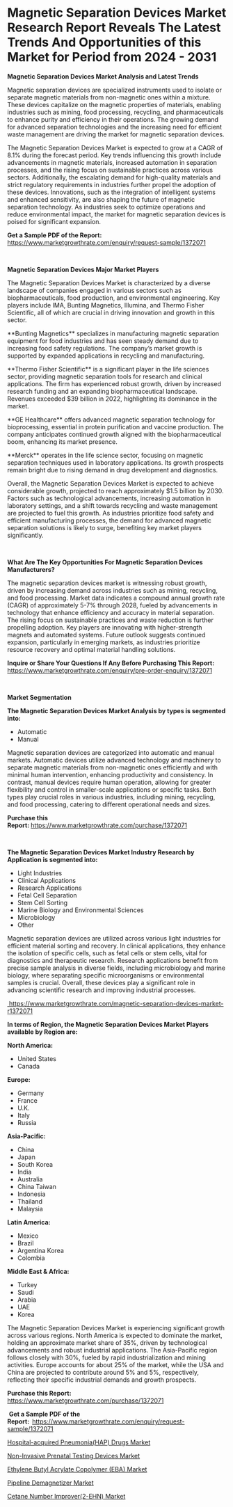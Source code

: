<p><h1>Magnetic Separation Devices Market Research Report Reveals The Latest Trends And Opportunities of this Market for Period from 2024 - 2031</h1></p><p><strong>Magnetic Separation Devices Market Analysis and Latest Trends</strong></p>
<p><p>Magnetic separation devices are specialized instruments used to isolate or separate magnetic materials from non-magnetic ones within a mixture. These devices capitalize on the magnetic properties of materials, enabling industries such as mining, food processing, recycling, and pharmaceuticals to enhance purity and efficiency in their operations. The growing demand for advanced separation technologies and the increasing need for efficient waste management are driving the market for magnetic separation devices.</p><p>The Magnetic Separation Devices Market is expected to grow at a CAGR of 8.1% during the forecast period. Key trends influencing this growth include advancements in magnetic materials, increased automation in separation processes, and the rising focus on sustainable practices across various sectors. Additionally, the escalating demand for high-quality materials and strict regulatory requirements in industries further propel the adoption of these devices. Innovations, such as the integration of intelligent systems and enhanced sensitivity, are also shaping the future of magnetic separation technology. As industries seek to optimize operations and reduce environmental impact, the market for magnetic separation devices is poised for significant expansion.</p></p>
<p><strong>Get a Sample PDF of the Report:&nbsp;</strong> <a href="https://www.marketgrowthrate.com/enquiry/request-sample/1372071">https://www.marketgrowthrate.com/enquiry/request-sample/1372071</a></p>
<p>&nbsp;</p>
<p><strong>Magnetic Separation Devices Major Market Players</strong></p>
<p><p>The Magnetic Separation Devices Market is characterized by a diverse landscape of companies engaged in various sectors such as biopharmaceuticals, food production, and environmental engineering. Key players include IMA, Bunting Magnetics, Illumina, and Thermo Fisher Scientific, all of which are crucial in driving innovation and growth in this sector.</p><p>**Bunting Magnetics** specializes in manufacturing magnetic separation equipment for food industries and has seen steady demand due to increasing food safety regulations. The company’s market growth is supported by expanded applications in recycling and manufacturing.</p><p>**Thermo Fisher Scientific** is a significant player in the life sciences sector, providing magnetic separation tools for research and clinical applications. The firm has experienced robust growth, driven by increased research funding and an expanding biopharmaceutical landscape. Revenues exceeded $39 billion in 2022, highlighting its dominance in the market.</p><p>**GE Healthcare** offers advanced magnetic separation technology for bioprocessing, essential in protein purification and vaccine production. The company anticipates continued growth aligned with the biopharmaceutical boom, enhancing its market presence.</p><p>**Merck** operates in the life science sector, focusing on magnetic separation techniques used in laboratory applications. Its growth prospects remain bright due to rising demand in drug development and diagnostics.</p><p>Overall, the Magnetic Separation Devices Market is expected to achieve considerable growth, projected to reach approximately $1.5 billion by 2030. Factors such as technological advancements, increasing automation in laboratory settings, and a shift towards recycling and waste management are projected to fuel this growth. As industries prioritize food safety and efficient manufacturing processes, the demand for advanced magnetic separation solutions is likely to surge, benefiting key market players significantly.</p></p>
<p>&nbsp;</p>
<p><strong>What Are The Key Opportunities For Magnetic Separation Devices Manufacturers?</strong></p>
<p><p>The magnetic separation devices market is witnessing robust growth, driven by increasing demand across industries such as mining, recycling, and food processing. Market data indicates a compound annual growth rate (CAGR) of approximately 5-7% through 2028, fueled by advancements in technology that enhance efficiency and accuracy in material separation. The rising focus on sustainable practices and waste reduction is further propelling adoption. Key players are innovating with higher-strength magnets and automated systems. Future outlook suggests continued expansion, particularly in emerging markets, as industries prioritize resource recovery and optimal material handling solutions.</p></p>
<p><strong>Inquire or Share Your Questions If Any Before Purchasing This Report:</strong> <a href="https://www.marketgrowthrate.com/enquiry/pre-order-enquiry/1372071">https://www.marketgrowthrate.com/enquiry/pre-order-enquiry/1372071</a></p>
<p>&nbsp;</p>
<p><strong>Market Segmentation</strong></p>
<p><strong>The Magnetic Separation Devices Market Analysis by types is segmented into:</strong></p>
<p><ul><li>Automatic</li><li>Manual</li></ul></p>
<p><p>Magnetic separation devices are categorized into automatic and manual markets. Automatic devices utilize advanced technology and machinery to separate magnetic materials from non-magnetic ones efficiently and with minimal human intervention, enhancing productivity and consistency. In contrast, manual devices require human operation, allowing for greater flexibility and control in smaller-scale applications or specific tasks. Both types play crucial roles in various industries, including mining, recycling, and food processing, catering to different operational needs and sizes.</p></p>
<p><strong>Purchase this Report:&nbsp;</strong><a href="https://www.marketgrowthrate.com/purchase/1372071">https://www.marketgrowthrate.com/purchase/1372071</a></p>
<p>&nbsp;</p>
<p><strong>The Magnetic Separation Devices Market Industry Research by Application is segmented into:</strong></p>
<p><ul><li>Light Industries</li><li>Clinical Applications</li><li>Research Applications</li><li>Fetal Cell Separation</li><li>Stem Cell Sorting</li><li>Marine Biology and Environmental Sciences</li><li>Microbiology</li><li>Other</li></ul></p>
<p><p>Magnetic separation devices are utilized across various light industries for efficient material sorting and recovery. In clinical applications, they enhance the isolation of specific cells, such as fetal cells or stem cells, vital for diagnostics and therapeutic research. Research applications benefit from precise sample analysis in diverse fields, including microbiology and marine biology, where separating specific microorganisms or environmental samples is crucial. Overall, these devices play a significant role in advancing scientific research and improving industrial processes.</p></p>
<p><a href="https://www.marketgrowthrate.com/magnetic-separation-devices-market-r1372071">&nbsp;https://www.marketgrowthrate.com/magnetic-separation-devices-market-r1372071</a></p>
<p><strong>In terms of Region, the Magnetic Separation Devices Market Players available by Region are:</strong></p>
<p>
    <p> <strong> North America: </strong>
        <ul>
            <li>United States</li>
            <li>Canada</li>
        </ul>
        </p> 
    <p> <strong> Europe: </strong>
        <ul>
            <li>Germany</li>
            <li>France</li>
            <li>U.K.</li>
            <li>Italy</li>
            <li>Russia</li>
        </ul>
        </p> 
    <p> <strong> Asia-Pacific: </strong>
        <ul>
            <li>China</li>
            <li>Japan</li>
            <li>South Korea</li>
            <li>India</li>
            <li>Australia</li>
            <li>China Taiwan</li>
            <li>Indonesia</li>
            <li>Thailand</li>
            <li>Malaysia</li>
        </ul>
        </p> 
    <p> <strong> Latin America: </strong>
        <ul>
            <li>Mexico</li>
            <li>Brazil</li>
            <li>Argentina Korea</li>
            <li>Colombia</li>
        </ul>
        </p> 
    <p> <strong> Middle East & Africa: </strong>
        <ul>
            <li>Turkey</li>
            <li>Saudi</li>
            <li>Arabia</li>
            <li>UAE</li>
            <li>Korea</li>
        </ul>
    </p>
    </p>
<p><p>The Magnetic Separation Devices Market is experiencing significant growth across various regions. North America is expected to dominate the market, holding an approximate market share of 35%, driven by technological advancements and robust industrial applications. The Asia-Pacific region follows closely with 30%, fueled by rapid industrialization and mining activities. Europe accounts for about 25% of the market, while the USA and China are projected to contribute around 5% and 5%, respectively, reflecting their specific industrial demands and growth prospects.</p></p>
<p><strong>Purchase this Report: </strong><a href="https://www.marketgrowthrate.com/purchase/1372071">https://www.marketgrowthrate.com/purchase/1372071</a></p>
<p>&nbsp;<strong>Get a Sample PDF of the Report:&nbsp;&nbsp;</strong><a href="https://www.marketgrowthrate.com/enquiry/request-sample/1372071">https://www.marketgrowthrate.com/enquiry/request-sample/1372071</a></p>
<p><strong></strong></p>
<p><p><a href="https://medium.com/@vfkuztzk77/global-hospital-acquired-pneumonia-hap-drugs-market-trends-analysis-and-future-growth-prospects-7c319f980cbf">Hospital-acquired Pneumonia(HAP) Drugs Market</a></p><p><a href="https://github.com/JakirUddin511/Market-Research-Report-List-1/blob/main/non-invasive-prenatal-testing-devices-market.md">Non-Invasive Prenatal Testing Devices Market</a></p><p><a href="https://issuu.com/reportprime-2/docs/ethylene-butyl-acrylate-copolymer-e_00d14b20c39a37">Ethylene Butyl Acrylate Copolymer (EBA) Market</a></p><p><a href="https://www.linkedin.com/pulse/pipeline-demagnetizer-market-industry-landscape-growth-trajectories-ptsye?trackingId=feUEZDhlQu%2BklkggRqdwEg%3D%3D">Pipeline Demagnetizer Market</a></p><p><a href="https://medium.com/@vfkuztzk77/cetane-number-improver-2-ehn-industry-sector-market-dynamics-and-future-scenarios-2024-2031-8bdf7e47e584">Cetane Number Improver(2-EHN) Market</a></p></p>